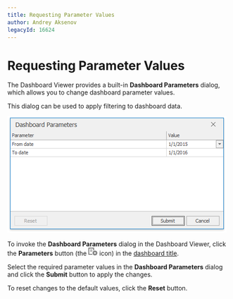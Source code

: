 ```yaml
---
title: Requesting Parameter Values
author: Andrey Aksenov
legacyId: 16624
---
```

# Requesting Parameter Values
The Dashboard Viewer provides a built-in **Dashboard Parameters** dialog, which allows you to change dashboard parameter values. 

This dialog can be used to apply filtering to dashboard data.

![Parameters_DashboardParametersDialog_Win](../../../images/img21815.png)

To invoke the **Dashboard Parameters** dialog in the Dashboard Viewer, click the **Parameters** button (the ![Parameters_ParametersButtonWin_Title](../../../images/img21814.png) icon) in the [dashboard title](../data-presentation/dashboard-layout.md).

Select the required parameter values in the **Dashboard Parameters** dialog and click the **Submit** button to apply the changes.

To reset changes to the default values, click the **Reset** button.